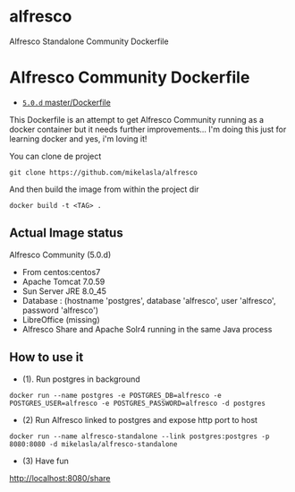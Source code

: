 # alfresco

Alfresco Standalone Community Dockerfile


# Alfresco Community Dockerfile

* [`5.0.d` master/Dockerfile](https://github.com/mikelasla/alfresco/blob/master/Dockerfile "Dockerfile") 

This Dockerfile is an attempt to get Alfresco Community running as a docker container but it needs further improvements...
I'm doing this just for learning docker and yes, i'm loving it!

You can clone de project

`git clone https://github.com/mikelasla/alfresco`

And then build the image from within the project dir

`docker build -t <TAG> .`

## Actual Image status

Alfresco Community (5.0.d)

* From centos:centos7
* Apache Tomcat 7.0.59
* Sun Server JRE 8.0_45
* Database : (hostname 'postgres', database 'alfresco', user 'alfresco', password 'alfresco')
* LibreOffice (missing)
* Alfresco Share and Apache Solr4 running in the same Java process

## How to use it  

* (1). Run postgres in background

`docker run --name postgres -e POSTGRES_DB=alfresco -e POSTGRES_USER=alfresco -e POSTGRES_PASSWORD=alfresco -d postgres`

* (2) Run Alfresco linked to postgres and expose http port to host

`docker run --name alfresco-standalone --link postgres:postgres -p 8080:8080 -d mikelasla/alfresco-standalone`

* (3) Have fun

[http://localhost:8080/share](http://localhost:8080/share)
